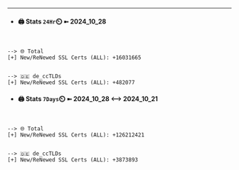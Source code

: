 

---
- #### 🖨️ **Stats** `24Hr`⏲️ ➼ 2024_10_28
```console


--> 🌐 Total
[+] New/ReNewed SSL Certs (ALL): +16031665


--> 🇩🇪 de_ccTLDs
[+] New/ReNewed SSL Certs (ALL): +482077

```

- #### 🖨️ **Stats** `7Days`⏲️ ➼ 2024_10_28 <--> 2024_10_21
```console


--> 🌐 Total
[+] New/ReNewed SSL Certs (ALL): +126212421


--> 🇩🇪 de_ccTLDs
[+] New/ReNewed SSL Certs (ALL): +3873893

```

